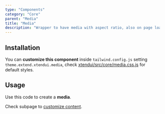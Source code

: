 ```yaml
---
type: "Components"
category: "Core"
parent: "Media"
title: "Media"
description: "Wrapper to have media with aspect ratio, also on page load, useful also for advanced animations."
---
```


## Installation

You can **customize this component** inside `tailwind.config.js` setting `theme.extend.xtendui.media`, check [xtendui/src/core/media.css.js](https://github.com/minimit/xtendui/blob/beta/src/core/media.css.js) for default styles.

## Usage

Use this code to create a **media**.

<demo>
  <demoinline src="vanilla/components/core/media/usage">
  </demoinline>
</demo>

Check subpage to [customize content](/components/core/media/content).
